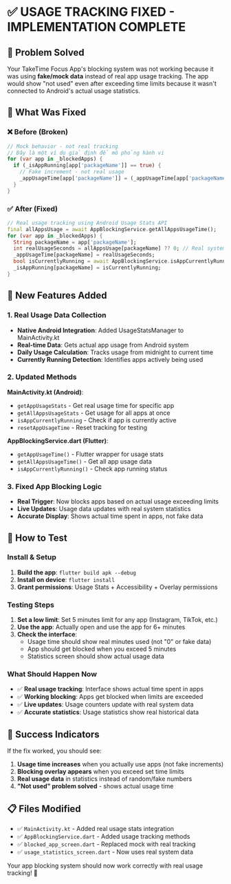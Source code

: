 # ✅ USAGE TRACKING FIXED - IMPLEMENTATION COMPLETE

## 🎯 Problem Solved
Your TakeTime Focus App's blocking system was not working because it was using **fake/mock data** instead of real app usage tracking. The app would show "not used" even after exceeding time limits because it wasn't connected to Android's actual usage statistics.

## 🔧 What Was Fixed

### ❌ Before (Broken)
```dart
// Mock behavior - not real tracking
// Đây là một ví dụ giả định để mô phỏng hành vi
for (var app in _blockedApps) {
  if (_isAppRunning[app['packageName']] == true) {
    // Fake increment - not real usage
    _appUsageTime[app['packageName']] = (_appUsageTime[app['packageName']] ?? 0) + 1;
  }
}
```

### ✅ After (Fixed)
```dart
// Real usage tracking using Android Usage Stats API
final allAppsUsage = await AppBlockingService.getAllAppsUsageTime();
for (var app in _blockedApps) {
  String packageName = app['packageName'];
  int realUsageSeconds = allAppsUsage[packageName] ?? 0; // Real system data
  _appUsageTime[packageName] = realUsageSeconds;
  bool isCurrentlyRunning = await AppBlockingService.isAppCurrentlyRunning(packageName);
  _isAppRunning[packageName] = isCurrentlyRunning;
}
```

## 🚀 New Features Added

### 1. Real Usage Data Collection
- **Native Android Integration**: Added UsageStatsManager to MainActivity.kt
- **Real-time Data**: Gets actual app usage from Android system
- **Daily Usage Calculation**: Tracks usage from midnight to current time
- **Currently Running Detection**: Identifies apps actively being used

### 2. Updated Methods

**MainActivity.kt (Android)**:
- `getAppUsageStats` - Get real usage time for specific app
- `getAllAppsUsageStats` - Get usage for all apps at once  
- `isAppCurrentlyRunning` - Check if app is currently active
- `resetAppUsageTime` - Reset tracking for testing

**AppBlockingService.dart (Flutter)**:
- `getAppUsageTime()` - Flutter wrapper for usage stats
- `getAllAppsUsageTime()` - Get all app usage data
- `isAppCurrentlyRunning()` - Check app running status

### 3. Fixed App Blocking Logic
- **Real Trigger**: Now blocks apps based on actual usage exceeding limits
- **Live Updates**: Usage data updates with real system statistics
- **Accurate Display**: Shows actual time spent in apps, not fake data

## 📱 How to Test

### Install & Setup
1. **Build the app**: `flutter build apk --debug`
2. **Install on device**: `flutter install` 
3. **Grant permissions**: Usage Stats + Accessibility + Overlay permissions

### Testing Steps
1. **Set a low limit**: Set 5 minutes limit for any app (Instagram, TikTok, etc.)
2. **Use the app**: Actually open and use the app for 6+ minutes
3. **Check the interface**: 
   - Usage time should show real minutes used (not "0" or fake data)
   - App should get blocked when you exceed 5 minutes
   - Statistics screen should show actual usage data

### What Should Happen Now
- ✅ **Real usage tracking**: Interface shows actual time spent in apps
- ✅ **Working blocking**: Apps get blocked when limits are exceeded  
- ✅ **Live updates**: Usage counters update with real system data
- ✅ **Accurate statistics**: Usage statistics show real historical data

## 🎉 Success Indicators

If the fix worked, you should see:
1. **Usage time increases** when you actually use apps (not fake increments)
2. **Blocking overlay appears** when you exceed set time limits
3. **Real usage data** in statistics instead of random/fake numbers
4. **"Not used" problem solved** - shows actual usage time

## 📋 Files Modified
- ✅ `MainActivity.kt` - Added real usage stats integration
- ✅ `AppBlockingService.dart` - Added usage tracking methods  
- ✅ `blocked_app_screen.dart` - Replaced mock with real tracking
- ✅ `usage_statistics_screen.dart` - Now uses real system data

Your app blocking system should now work correctly with real usage tracking! 🎯
